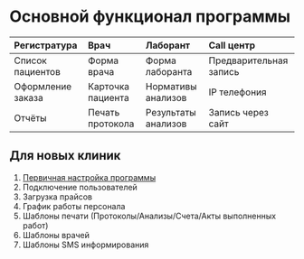 # Основной функционал программы

| Регистратура       | Врач              | Лаборант            | Call центр             |
|:------------------|:------------------|:--------------------|:-----------------------|  
| Список пациентов  | Форма врача       | Форма лаборанта     | Предварительная запись |  
| Оформление заказа | Карточка пациента | Нормативы анализов  | IP телефония           |
| Отчёты            | Печать протокола  | Результаты анализов | Запись через сайт      |

## Для новых клиник

1) <a href="/InitialConfiguration/index">Первичная настройка программы</a>
2) Подключение пользователей
3) Загрузка прайсов
4) График работы персонала
5) Шаблоны печати (Протоколы/Анализы/Счета/Акты выполненных работ)
6) Шаблоны врачей
7) Шаблоны SMS информирования
